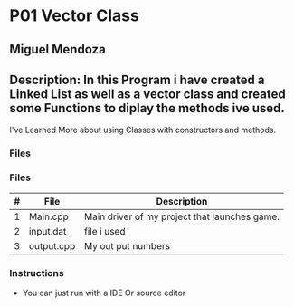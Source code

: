# P01 Vector Class

## Miguel Mendoza

## Description: In this Program i have created a Linked List as well as a vector class and created some Functions to diplay the methods ive used. 
I've Learned More about using Classes with constructors and methods.

### Files

### Files

|   #   | File           | Description                                        |
| :---: | ---------------| -------------------------------------------------- |
|   1   | Main.cpp       | Main driver of my project that launches game.      |
|   2   | input.dat      | file i used                                        |
|   3   | output.cpp     | My out put numbers                                 |   


### Instructions
- You can just run with a IDE Or source editor
